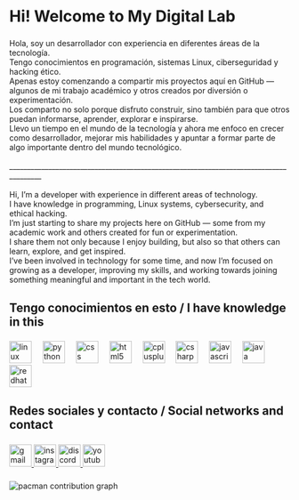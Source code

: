 <h1 align="left">Hi! Welcome to My Digital Lab</h1>

###

<h3 align="left"></h3>

###

<p align="left">Hola, soy un desarrollador con experiencia en diferentes áreas de la tecnología.<br>Tengo conocimientos en programación, sistemas Linux, ciberseguridad y hacking ético.<br>Apenas estoy comenzando a compartir mis proyectos aquí en GitHub — algunos de mi trabajo académico y otros creados por diversión o experimentación.<br>Los comparto no solo porque disfruto construir, sino también para que otros puedan informarse, aprender, explorar e inspirarse.<br>Llevo un tiempo en el mundo de la tecnología y ahora me enfoco en crecer como desarrollador, mejorar mis habilidades y apuntar a formar parte de algo importante dentro del mundo tecnológico.<br><br>_______________________________________________________________________________________<br><br>Hi, I’m a developer with experience in different areas of technology.<br>I have knowledge in programming, Linux systems, cybersecurity, and ethical hacking.<br>I’m just starting to share my projects here on GitHub — some from my academic work and others created for fun or experimentation.<br>I share them not only because I enjoy building, but also so that others can learn, explore, and get inspired.<br>I’ve been involved in technology for some time, and now I’m focused on growing as a developer, improving my skills, and working towards joining something meaningful and important in the tech world.</p>

###

<h2 align="left">Tengo conocimientos en esto / I have knowledge in this</h2>

###

<div align="left">
  <img src="https://cdn.jsdelivr.net/gh/devicons/devicon/icons/linux/linux-original.svg" height="40" alt="linux logo"  />
  <img width="12" />
  <img src="https://cdn.jsdelivr.net/gh/devicons/devicon/icons/python/python-original.svg" height="40" alt="python logo"  />
  <img width="12" />
  <img src="https://cdn.jsdelivr.net/gh/devicons/devicon/icons/css3/css3-original.svg" height="40" alt="css logo"  />
  <img width="12" />
  <img src="https://cdn.jsdelivr.net/gh/devicons/devicon/icons/html5/html5-original.svg" height="40" alt="html5 logo"  />
  <img width="12" />
  <img src="https://cdn.jsdelivr.net/gh/devicons/devicon/icons/cplusplus/cplusplus-original.svg" height="40" alt="cplusplus logo"  />
  <img width="12" />
  <img src="https://cdn.jsdelivr.net/gh/devicons/devicon/icons/csharp/csharp-original.svg" height="40" alt="csharp logo"  />
  <img width="12" />
  <img src="https://cdn.jsdelivr.net/gh/devicons/devicon/icons/javascript/javascript-original.svg" height="40" alt="javascript logo"  />
  <img width="12" />
  <img src="https://cdn.jsdelivr.net/gh/devicons/devicon/icons/java/java-original.svg" height="40" alt="java logo"  />
  <img width="12" />
  <img src="https://cdn.jsdelivr.net/gh/devicons/devicon/icons/redhat/redhat-original.svg" height="40" alt="redhat logo"  />
</div>

###

<h2 align="left">Redes sociales y contacto / Social networks and contact</h2>

###

<div align="left">
  <a href="urokadev@gmail.com" target="_blank">
    <img src="https://img.shields.io/static/v1?message=Gmail&logo=gmail&label=&color=gray&logoColor=black&labelColor=&style=flat" height="40" alt="gmail logo"  />
  </a>
  <a href="https://www.instagram.com/juan._duran.png/" target="_blank">
    <img src="https://img.shields.io/static/v1?message=Instagram&logo=instagram&label=&color=gray&logoColor=black&labelColor=&style=flat" height="40" alt="instagram logo"  />
  </a>
  <a href="https://discord.com/users/0loos" target="_blank">
    <img src="https://img.shields.io/static/v1?message=Discord&logo=discord&label=&color=gray&logoColor=black&labelColor=&style=flat" height="40" alt="discord logo"  />
  </a>
  <a href="https://www.youtube.com/channel/UCTFApYisDR5W4xCAjY-fIVg" target="_blank">
    <img src="https://img.shields.io/static/v1?message=Youtube&logo=youtube&label=&color=gray&logoColor=black&labelColor=&style=flat" height="40" alt="youtube logo"  />
  </a>
</div>

###

<picture>
  <source media="(prefers-color-scheme: dark)" srcset="https://raw.githubusercontent.com/UrokaDev/UrokaDev/output/pacman-contribution-graph-dark.svg">
  <source media="(prefers-color-scheme: light)" srcset="https://raw.githubusercontent.com/UrokaDev/UrokaDev/output/pacman-contribution-graph.svg">
  <img alt="pacman contribution graph" src="https://raw.githubusercontent.com/UrokaDev/UrokaDev/output/pacman-contribution-graph.svg">
</picture>

###


